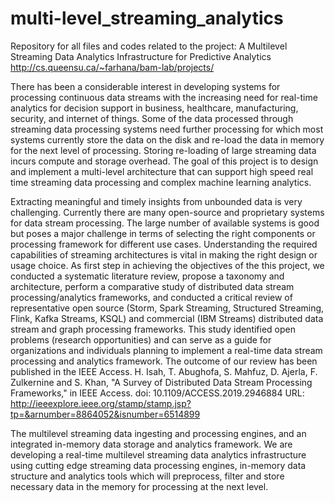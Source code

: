 # multi-level_streaming_analytics
Repository for all files and codes related to the project: A Multilevel Streaming Data Analytics Infrastructure for Predictive Analytics http://cs.queensu.ca/~farhana/bam-lab/projects/

There has been a considerable interest in developing systems for processing continuous data streams with the increasing need for real-time analytics for decision support in business, healthcare, manufacturing, security, and internet of things. Some of the data processed through streaming data processing systems need further processing for which most systems currently store the data on the disk and re-load the data in memory for the next level of processing. Storing re-loading of large streaming data incurs compute and storage overhead. The goal of this project is to design and implement a multi-level architecture that can support high speed real time streaming data processing and complex machine learning analytics. 

Extracting meaningful and timely insights from unbounded data is very challenging. Currently there are many open-source and proprietary systems for data stream processing. The large number of available systems is good but poses a major challenge in terms of selecting the right components or processing framework for different use cases. Understanding the required capabilities of streaming architectures is vital in making the right design or usage choice. As first step in achieving the objectives of the this project, we conducted a systematic literature review, propose a taxonomy and architecture, perform a comparative study of distributed data stream processing/analytics frameworks, and conducted a critical review of representative open source (Storm, Spark Streaming, Structured Streaming, Flink, Kafka Streams, KSQL) and commercial (IBM Streams) distributed data stream and graph processing frameworks. This study identified open problems (research opportunities) and can serve as a guide for organizations and individuals planning to implement a real-time data stream processing and analytics framework. The outcome of our review has been published in the IEEE Access.
  H. Isah, T. Abughofa, S. Mahfuz, D. Ajerla, F. Zulkernine and S. Khan, "A Survey of Distributed Data Stream Processing Frameworks," in     IEEE Access. doi: 10.1109/ACCESS.2019.2946884
  URL: http://ieeexplore.ieee.org/stamp/stamp.jsp?tp=&arnumber=8864052&isnumber=6514899

The multilevel streaming data ingesting and processing engines, and an integrated in-memory data storage and analytics framework. We are developing a real-time multilevel streaming data analytics infrastructure using cutting edge streaming data processing engines, in-memory data structure and analytics tools which will preprocess, filter and store necessary data in the memory for processing at the next level. 

